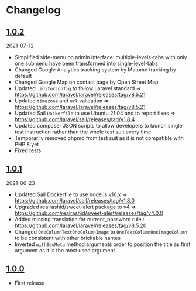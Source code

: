 # Changelog

## [1.0.2](https://github.com/ACID-Solutions/starter/compare/1.0.1...1.0.2)

2021-07-12

* Simplified side-menu on admin interface: multiple-levels-tabs with only one submenu have been transformed into single-level-tabs
* Changed Google Analytics tracking system by Matomo tracking by default
* Changed Google Map on contact page by Open Street Map
* Updated `.editorconfig` to follow Laravel standard => https://github.com/laravel/laravel/releases/tag/v8.5.21
* Updated `timezone` and `url` validation => https://github.com/laravel/laravel/releases/tag/v8.5.21
* Updated Sail `Dockerfile` to use Ubuntu 21.04 and to report fixes => https://github.com/laravel/sail/releases/tag/v1.8.4
* Updated composer JSON scripts to allow developers to launch single test instruction rather than the whole test suit every time
* Temporarily removed phpmd from test suit as it is not compatible with PHP 8 yet
* Fixed tests

## [1.0.1](https://github.com/ACID-Solutions/starter/compare/1.0.0...1.0.1)

2021-06-23

* Updated Sail Dockerfile to use node.js v16.x => https://github.com/laravel/sail/releases/tag/v1.8.0
* Upgraded realrashid/sweet-alert package to v4 => https://github.com/realrashid/sweet-alert/releases/tag/v4.0.0
* Added missing translation for current_password rule : https://github.com/laravel/laravel/releases/tag/v8.5.20
* Changed `OneColumnTextOneColumnImage` to `OneTextColumnOneImageColumn` to be consistent with other brickable names
* Inverted `withSeoMeta` method arguments order to position the title as first argument as it is the most used argument

## [1.0.0](https://github.com/ACID-Solutions/starter/releases/tag/1.0.0)

* First release
